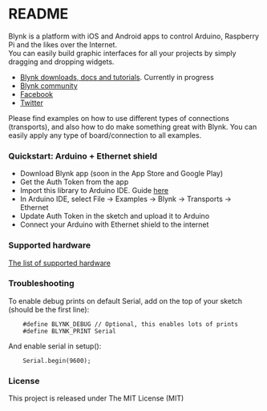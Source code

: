 # README #

Blynk is a platform with iOS and Android apps to control Arduino, Raspberry Pi and the likes over the Internet.  
You can easily build graphic interfaces for all your projects by simply dragging and dropping widgets.
* [Blynk downloads, docs and tutorials](http://www.blynk.cc). Currently in progress
* [Blynk community](http://community.blynk.cc)
* [Facebook](http://www.fb.com/blynkapp)
* [Twitter](http://twitter.com/blynk_app)

Please find examples on how to use different types of connections (transports),
and also how to do make something great with Blynk.
You can easily apply any type of board/connection to all examples.

### Quickstart: Arduino + Ethernet shield ###

* Download Blynk app (soon in the App Store and Google Play) 
* Get the Auth Token from the app
* Import this library to Arduino IDE. Guide [here](http://arduino.cc/en/guide/libraries)
* In Arduino IDE, select File -> Examples -> Blynk -> Transports -> Ethernet
* Update Auth Token in the sketch and upload it to Arduino
* Connect your Arduino with Ethernet shield to the internet

### Supported hardware ###

[The list of supported hardware](http://community.blynk.cc/t/hardware-supported-by-blynk)

### Troubleshooting ###

To enable debug prints on default Serial, add on the top of your sketch (should be the first line):

        #define BLYNK_DEBUG // Optional, this enables lots of prints
        #define BLYNK_PRINT Serial

And enable serial in setup():

        Serial.begin(9600);

### License ###

This project is released under The MIT License (MIT)
